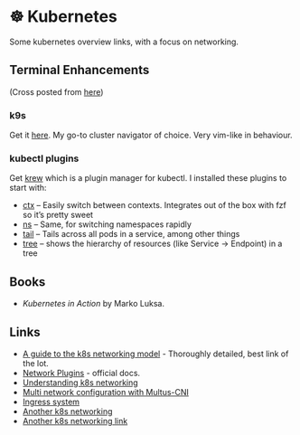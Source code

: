 # ☸️ Kubernetes

Some kubernetes overview links, with a focus on networking.

## Terminal Enhancements

(Cross posted from [here](https://arunsrin.wordpress.com/2021/07/16/k8s-terminal-enhancements/))

### k9s

Get it [here](https://k9scli.io/). My go-to cluster navigator of choice. Very
vim-like in behaviour.

### kubectl plugins

Get [krew](https://krew.sigs.k8s.io/) which is a plugin manager for kubectl. I
installed these plugins to start with:

- [ctx](https://github.com/ahmetb/kubectx) – Easily switch between contexts.
Integrates out of the box with fzf so it’s pretty sweet
- [ns](https://github.com/ahmetb/kubectx) – Same, for switching namespaces
rapidly
- [tail](https://github.com/boz/kail) – Tails across all pods in a service,
among other things
- [tree](https://github.com/ahmetb/kubectl-tree) – shows the hierarchy of
resources (like Service -> Endpoint) in a tree

## Books

- *Kubernetes in Action* by Marko Luksa.

## Links

- [A guide to the k8s networking model](https://sookocheff.com/post/kubernetes/understanding-kubernetes-networking-model/) - Thoroughly detailed, best link of the lot.
- [Network Plugins](https://kubernetes.io/docs/concepts/extend-kubernetes/compute-storage-net/network-plugins/) - official docs.
- [Understanding k8s networking](https://kubernetes.io/docs/concepts/extend-kubernetes/compute-storage-net/network-plugins/)
- [Multi network configuration with Multus-CNI](http://dougbtv.com/nfvpe/2017/02/22/multus-cni/)
- [Ingress system](https://www.joyfulbikeshedding.com/blog/2018-03-26-studying-the-kubernetes-ingress-system.html)
- [Another k8s networking](https://cloudnativelabs.github.io/post/2017-04-18-kubernetes-networking/)
- [Another k8s networking link](https://dzone.com/articles/how-to-understand-and-setup-kubernetes-networking)
